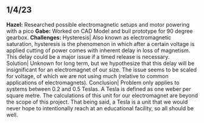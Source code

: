 ## 1/4/23
**Hazel:** Researched possible electromagnetic setups and motor powering with a pico
**Gabe:** Worked on CAD Model and buil prototype for 90 degree gearbox.
**Challenges:** 
Hysteresis| Also known as electromagnetic saturation, hysteresis is the phenomenon in which after a certain voltage is applied cutting of power comes with inherent delay in loss of magnetism. This delay could be a major issue if a timed release is necessary.  
Solution| Unknown for long term, but we hypothesize that this delay will be insignificant for an electromagnet of our size. The issue seems to be scaled for voltage, of which we are not using much (relative to common applications of electromagnets).
Conclusion| Problem only applies to systems between 0.2 and 0.5 Teslas. A Tesla is defined as one weber per square metre. The calculations of this unit for our electromagnet are beyond the scope of this project. That being said, a Tesla is a unit that we would never hope to intentionally reach at an educational facility, so all should be well.
